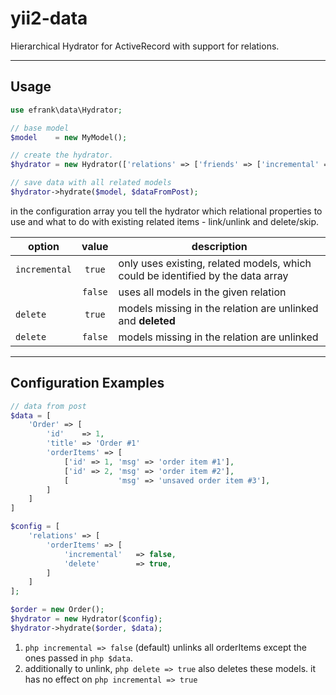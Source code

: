yii2-data
=========

Hierarchical Hydrator for ActiveRecord with support for relations.



---
Usage
-----

```php
use efrank\data\Hydrator;

// base model
$model    = new MyModel();

// create the hydrator. 
$hydrator = new Hydrator(['relations' => ['friends' => ['incremental' => true, 'delete' => false], 'author' => []]]);

// save data with all related models
$hydrator->hydrate($model, $dataFromPost);
```

in the configuration array you tell the hydrator which relational properties to use and what to do with existing related items - link/unlink and delete/skip.


| option        | value         | description  |
| ------------- |:-------------:| -----        |
| ```incremental```   | ```true```          | only uses existing, related models, which could be identified by the data array  |
|               | ```false```         | uses all models in the given relation |
| ```delete```        | ```true```          | models missing in the relation are unlinked and **deleted** |
| ```delete```        | ```false```         | models missing in the relation are unlinked |








---
Configuration Examples
----------------------

```php
// data from post
$data = [
	'Order' => [
		'id' 	=> 1,
		'title'	=> 'Order #1'
		'orderItems' => [
			['id' => 1, 'msg' => 'order item #1'],
			['id' => 2, 'msg' => 'order item #2'],
			[           'msg' => 'unsaved order item #3'],
		]
	]
]
```

```php
$config = [
	'relations' => [
		'orderItems' => [
			'incremental' 	=> false,
			'delete' 		=> true,
		]
	]
];

```

```php
$order = new Order();
$hydrator = new Hydrator($config);
$hydrator->hydrate($order, $data);
```

1. ```php incremental => false``` (default) unlinks all orderItems except the ones passed in ```php $data```.
2. additionally to unlink, ```php delete => true``` also deletes these models. it has no effect on ```php incremental => true```